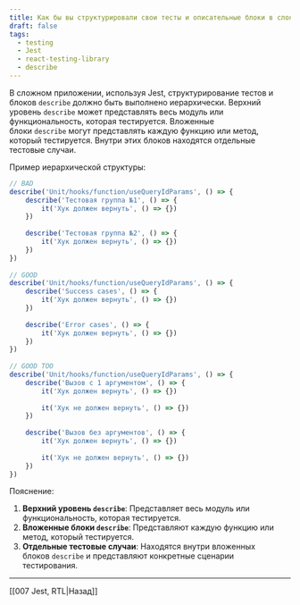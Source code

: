 ```yaml
---
title: Как бы вы структурировали свои тесты и описательные блоки в сложном приложении с помощью Jest?
draft: false
tags:
  - testing
  - Jest
  - react-testing-library
  - describe
---
```

В сложном приложении, используя Jest, структурирование тестов и блоков `describe` должно быть выполнено иерархически. Верхний уровень `describe` может представлять весь модуль или функциональность, которая тестируется. Вложенные блоки `describe` могут представлять каждую функцию или метод, который тестируется. Внутри этих блоков находятся отдельные тестовые случаи.

Пример иерархической структуры:

```javascript
// BAD
describe('Unit/hooks/function/useQueryIdParams', () => {
    describe('Тестовая группа №1', () => {
        it('Хук должен вернуть', () => {})
    })
 
    describe('Тестовая группа №2', () => {
        it('Хук должен вернуть', () => {})
    })
})
 
// GOOD
describe('Unit/hooks/function/useQueryIdParams', () => {
    describe('Success cases', () => {
        it('Хук должен вернуть', () => {})
    })
 
    describe('Error cases', () => {
        it('Хук должен вернуть', () => {})
    })
})
 
// GOOD TOO
describe('Unit/hooks/function/useQueryIdParams', () => {
    describe('Вызов с 1 аргументом', () => {
        it('Хук должен вернуть', () => {})
 
        it('Хук не должен вернуть', () => {})
    })
 
    describe('Вызов без аргументов', () => {
        it('Хук должен вернуть', () => {})
 
        it('Хук не должен вернуть', () => {})
    })
})
```

Пояснение:

1. **Верхний уровень `describe`**: Представляет весь модуль или функциональность, которая тестируется.
2. **Вложенные блоки `describe`**: Представляют каждую функцию или метод, который тестируется.
3. **Отдельные тестовые случаи**: Находятся внутри вложенных блоков `describe` и представляют конкретные сценарии тестирования.

____

[[007 Jest, RTL|Назад]]